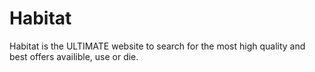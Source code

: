 # Habitat
Habitat is the ULTIMATE website to search for the most high quality and best offers availible, use or die.
